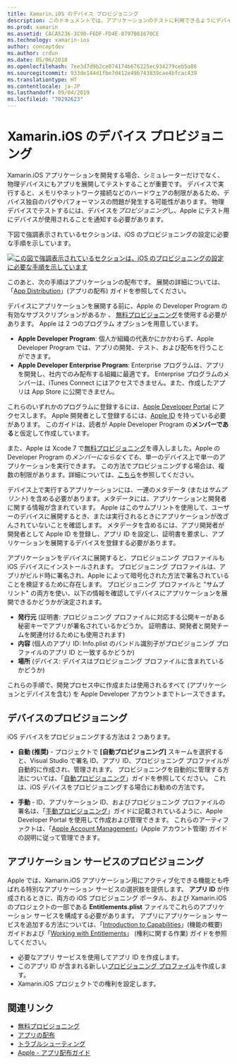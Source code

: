 ```yaml
---
title: Xamarin.iOS のデバイス プロビジョニング
description: このドキュメントでは、アプリケーションのテストに利用できるようにデバイスをプロビジョニングする方法について説明します。 プッシュ通知などの機能を使用できるようにアプリを構成する方法についても説明します。
ms.prod: xamarin
ms.assetid: CACA5236-3C90-F6DF-FD4E-0797B61670CE
ms.technology: xamarin-ios
author: conceptdev
ms.author: crdun
ms.date: 05/06/2018
ms.openlocfilehash: 7ee3d7d9b2ce074174b676225ec934279ceb5a86
ms.sourcegitcommit: 933de144d1fbe7d412e49b743839cae4bfcac439
ms.translationtype: HT
ms.contentlocale: ja-JP
ms.lasthandoff: 09/04/2019
ms.locfileid: "70292623"
---
```

# <a name="device-provisioning-for-xamarinios"></a>Xamarin.iOS のデバイス プロビジョニング

Xamarin.iOS アプリケーションを開発する場合、シミュレーターだけでなく、物理デバイスにもアプリを展開してテストすることが重要です。 デバイスで実行すると、メモリやネットワーク接続などのハードウェアの制限があるため、デバイス独自のバグやパフォーマンスの問題が発生する可能性があります。 物理デバイスでテストするには、デバイスを*プロビジョニング*し、Apple にテスト用にデバイスが使用されることを通知する必要があります。

下図で強調表示されているセクションは、iOS のプロビジョニングの設定に必要な手順を示しています。

[![](images/provisioningdiagram.png "この図で強調表示されているセクションは、iOS のプロビジョニングの設定に必要な手順を示しています")](images/provisioningdiagram.png#lightbox)

このあと、次の手順はアプリケーションの配布です。 展開の詳細については、「[App Distribution](~/ios/deploy-test/app-distribution/index.md)」(アプリの配布) ガイドを参照してください。

デバイスにアプリケーションを展開する前に、Apple の Developer Program の有効なサブスクリプションがあるか *、* [無料プロビジョニング](~/ios/get-started/installation/device-provisioning/free-provisioning.md)を使用する必要があります。 Apple は 2 つのプログラム オプションを用意しています。

- **Apple Developer Program**: 個人か組織の代表かにかかわらず、Apple Developer Program では、アプリの開発、テスト、および配布を行うことができます。
- **Apple Developer Enterprise Program**: Enterprise プログラムは、アプリを開発し、社内でのみ配布する組織に最適です。 Enterprise プログラムのメンバーは、iTunes Connect にはアクセスできません。また、作成したアプリは App Store に公開できません。

これらのいずれかのプログラムに登録するには、[Apple Developer Portal](https://developer.apple.com/programs/enroll/) にアクセスします。 Apple 開発者として登録するには、[Apple ID](https://appleid.apple.com/) を持っている必要があります。 このガイドは、読者が Apple Developer Program の**メンバーである**と仮定して作成しています。

また、Apple は Xcode 7 で[無料プロビジョニング](~/ios/get-started/installation/device-provisioning/free-provisioning.md)を導入しました。Apple の Developer Program の*メンバーにならなくても*、単一のデバイス上で単一のアプリケーションを実行できます。 この方法でプロビジョニングする場合は、複数の制限があります。詳細については、[こちら](~/ios/get-started/installation/device-provisioning/free-provisioning.md#limitations)を参照してください。

デバイス上で実行するアプリケーションには、一連のメタデータ (または*サムプリント*) を含める必要があります。メタデータには、アプリケーションと開発者に関する情報が含まれています。 Apple はこのサムプリントを使用して、ユーザーのデバイスに展開するとき、または実行されるときにアプリケーションが改ざんされていないことを確認します。 メタデータを含めるには、アプリ開発者が開発者として Apple ID を登録し、アプリ ID を設定し、証明書を要求し、アプリケーションを展開するデバイスを登録する必要があります。

アプリケーションをデバイスに展開すると、プロビジョニング プロファイルも iOS デバイスにインストールされます。 プロビジョニング プロファイルは、アプリがビルド時に署名され、Apple によって暗号化された方法で署名されていることを検証するために存在します。 プロビジョニング プロファイルと "サムプリント" の両方を使い、以下の情報を確認してデバイスにアプリケーションを展開できるかどうかが決定されます。

- **発行元** (証明書: プロビジョニング プロファイルに対応する公開キーがある秘密キーでアプリが署名されているかどうか。 証明書は、開発者と開発チームを関連付けるためにも使用されます)
- **内容** (個人のアプリ ID: Info.plist のバンドル識別子がプロビジョニング プロファイルのアプリ ID と一致するかどうか)
- **場所** (デバイス: デバイスはプロビジョニング プロファイルに含まれているかどうか)

これらの手順で、開発プロセス中に作成または使用されるすべて (アプリケーションとデバイスを含む) を Apple Developer アカウントまでトレースできます。

## <a name="provisioning-your-device"></a>デバイスのプロビジョニング

iOS デバイスをプロビジョニングする方法は 2 つあります。

- **自動 (推奨)** - プロジェクトで **[自動プロビジョニング]** スキームを選択すると、Visual Studio で署名 ID、アプリ ID、プロビジョニング プロファイルが自動的に作成され、管理されます。 プロビジョニングを自動的に管理する方法については、「[自動プロビジョニング](automatic-provisioning.md)」ガイドを参照してください。 これは、iOS デバイスをプロビジョニングする場合にお勧めの方法です。

- **手動** - ID、アプリケーション ID、およびプロビジョニング プロファイルの署名は、「[手動プロビジョニング](manual-provisioning.md)」ガイドに記載されているように、Apple Developer Portal を使用して作成および管理できます。 これらのアーティファクトは、「[Apple Account Management](~/cross-platform/macios/apple-account-management.md)」(Apple アカウント管理) ガイドの説明に従って管理できます。

## <a name="provisioning-for-application-services"></a>アプリケーション サービスのプロビジョニング

Apple では、Xamarin.iOS アプリケーション用にアクティブ化できる機能とも呼ばれる特別なアプリケーション サービスの選択肢を提供します。 **アプリ ID** が作成されるときに、両方の iOS プロビジョニング ポータル、および Xamarin.iOS のプロジェクトの一部である **Entitlements.plist** ファイルでこれらのアプリケーション サービスを構成する必要があります。 アプリにアプリケーション サービスを追加する方法については、「[Introduction to Capabilities](~/ios/deploy-test/provisioning/capabilities/index.md)」(機能の概要) ガイドおよび「[Working with Entitlements](~/ios/deploy-test/provisioning/entitlements.md)」 (権利に関する作業) ガイドを参照してください。

- 必要なアプリ サービスを使用してアプリ ID を作成します。
- このアプリ ID が含まれる新しい[プロビジョニング プロファイル](#provisioning-your-device)を作成します。
- Xamarin.iOS プロジェクトでの権利を設定します。

## <a name="related-links"></a>関連リンク

- [無料プロビジョニング](~/ios/get-started/installation/device-provisioning/free-provisioning.md)
- [アプリの配布](~/ios/deploy-test/app-distribution/index.md)
- [トラブルシューティング](~/ios/deploy-test/troubleshooting.md)
- [Apple - アプリ配布ガイド](https://developer.apple.com/library/ios/documentation/IDEs/Conceptual/AppDistributionGuide/Introduction/Introduction.html)
